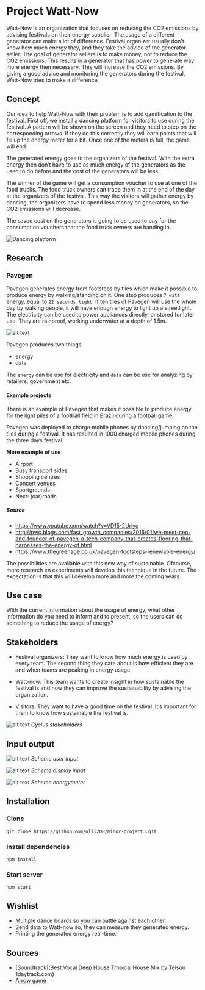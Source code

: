 # Project Watt-Now
Watt-Now is an organization that focuses on reducing the CO2 emissions by advising festivals on their energy supplier. The usage of a different generator can make a lot of difference. Festival organizer usually don't know how much energy they, and they take the advice of the generator seller. The goal of generator sellers is to make money, not to reduce the CO2 emissions. This results in a generator that has power to generate way more energy then necessary. This will increase the CO2 emissions. By giving a good advice and monitoring the generators during the festival, Watt-Now tries to make a difference.  

## Concept
Our idea to help Watt-Now with their problem is to add gamification to the festival. First off, we install a dancing platform for visitors to use during the festival. A pattern will be shown on the screen and they need to step on the corresponding arrows. If they do this correctly they will earn points that will fill up the energy meter for a bit. Once one of the meters is full, the game will end.   

The generated energy goes to the organizers of the festival. With the extra energy then don’t have to use as much energy of the generators as the used to do before and the cost of the generators will be less.  

The winner of the game will get a consumption voucher to use at one of the food trucks. The food truck owners can trade them in at the end of the day at the organizers of the festival. This way the visitors will gather energy by dancing, the organizers have to spend less money on generators, so the CO2 emissions will decrease.    

The saved cost on the generators is going to be used to pay for the consumption vouchers that the food truck owners are handing in.  

![Dancing platform](https://github.com/olli208/minor-project3/blob/master/images/dance-directions.gif "Dancing platform")

## Research

### Pavegen
Pavegen generates energy from footsteps by tiles which make it possible to produce energy by walking/standing on it. One step produces `7 watt` energy, equal to `22 seconds light`. If ten tiles of Pavegen will use the whole day by walking people, it will have enough energy to light up a streetlight. The electricity can be used to power appliances directly, or stored for later use. They are rainproof, working underwater at a depth of 1.5m.

![alt text](https://github.com/olli208/minor-project3/blob/master/docs/scheme-pavegen.png)

Pavegen produces two things:
- energy
- data

The `energy` can be use for electricity and `data` can be use for analyzing by retailers, government etc.

#### Example projects
There is an example of Pavegen that makes it possible to produce energy for the light piles of a football field in Brazil during a football game.

Pavegen was deployed to charge mobile phones by dancing/jumping on the tiles during a festival. It has resulted in 1000 charged mobile phones during the three days festival.

**More example of use**
- Airport
- Busy transport sides
- Shopping centres
- Concert venues
- Sportgrounds
- Next: (car)roads

##### Source
- https://www.youtube.com/watch?v=VD15-2Uriyc
- http://pwc.blogs.com/fast_growth_companies/2016/01/we-meet-ceo-and-founder-of-pavegen-a-tech-company-that-creates-flooring-that-harnesses-the-energy-of.html
- https://www.thegreenage.co.uk/pavegen-footsteps-renewable-energy/

The possibilities are available with this new way of sustainable. Ofcourse, more research en experiments will develop this technique in the future. The expectation is that this will develop more and more the coming years.

## Use case
With the current information about the usage of energy, what other information do you need to inform and to present, so the users can do something to reduce the usage of energy?  

## Stakeholders
* Festival organizers: They want to know how much energy is used by every team. The second thing they care about is how efficient they are and when teams are peaking in energy usage.

* Watt-now: This team wants to create insight in how sustainable the festival is and how they can improve the sustainability by advising the organization.

* Visitors: They want to have a good time on the festival. It’s important for them to know how sustainable the festival is.

![alt text](https://github.com/olli208/minor-project3/blob/master/docs/cyclus.png)
*Cyclus stakeholders*

## Input output
![alt text](https://github.com/olli208/minor-project3/blob/master/docs/scheme-userinput.png)
*Scheme user input*

![alt text](https://github.com/olli208/minor-project3/blob/master/docs/scheme-displaytask.png)
*Scheme display input*

![alt text](https://github.com/olli208/minor-project3/blob/master/docs/scheme-energymeter.png)
*Scheme energymeter*

## Installation

### Clone
```
git clone https://github.com/olli208/minor-project3.git
```

### Install dependencies
```
npm install
```

### Start server
```
npm start
```

## Wishlist
- Multiple dance boards so you can battle against each other.
- Send data to Watt-now so, they can measure they generated energy.
- Printing the generated energy real-time.

## Sources
- [Soundtrack](Best Vocal Deep House  Tropical House Mix by Teison  1daytrack.com)
- [Arrow game](https://github.com/derekahn/jsRevolution/blob/master/jsRev.js)
